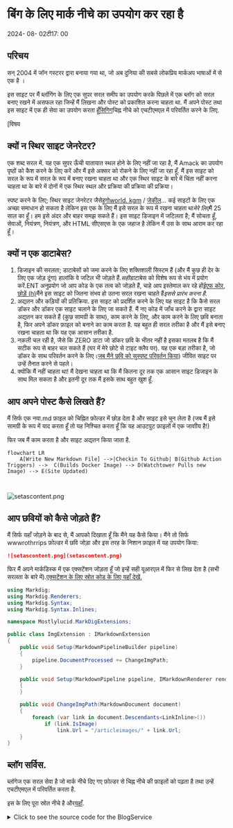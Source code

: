 # बिंग के लिए मार्क नीचे का उपयोग कर रहा है

<!--category-- ASP.NET, Markdown -->
<datetime class="hidden">2024- 08- 02टी17: 00</datetime>

## परिचय

सन्‌ 2004 में जॉन गस्टरर द्वारा बनाया गया था, जो अब दुनिया की सबसे लोकप्रिय मार्कअप भाषाओं में से एक है ।

इस साइट पर मैं ब्लॉगिंग के लिए एक सुपर सरल समीप का उपयोग करके पिछले में एक ब्लॉग को सरल बनाए रखने में असफल रहा जिन्हें मैं लिखना और पोस्ट को प्रकाशित करना चाहता था. मैं अपने पोस्ट तथा इस साइट में एक ही सेवा का उपयोग करता हूँ[सिगिग](https://github.com/xoofx/markdig)चिह्न नीचे को एचटीएमएल में परिवर्तित करने के लिए.

[विषय

## क्यों न स्थिर साइट जेनरेटर?

एक शब्द सरल में. यह एक सुपर ऊँची यातायात स्थल होने के लिए नहीं जा रहा है, मैं Amack का उपयोग पृष्ठों को कैश करने के लिए करें और मैं इसे अक्सर को रोकने के लिए नहीं जा रहा हूँ. मैं इस साइट को सरल के रूप में सरल के रूप में बनाए रखना चाहता था और एक स्थिर साइट के बारे में चिंता नहीं करना चाहता था के बारे में दोनों में एक स्थिर स्थल और प्रक्रिया की प्रक्रिया की प्रक्रिया।

स्पष्ट करने के लिए; स्थिर साइट जेनरेटर जैसे[हूगोworld. kgm](https://gohugo.io/) / [जेकील](https://jekyllrb.com/)... कई साइटों के लिए एक अच्छा समाधान हो सकता है लेकिन इस एक के लिए मैं इसे सरल के रूप में रखना चाहता था*मेरे लिए*मैं 25 साल का हूँ। हम इसे अंदर और बाहर समझ सकते हैं। इस साइट डिजाइन में जटिलता है; मैं सोचता हूँ, सेवाओं, नियंत्रण, नियंत्रण, और HTML सीएसएस के एक जहाज है लेकिन मैं उस के साथ आराम कर रहा हूँ।

## क्यों न एक डाटाबेस?

1. डिजाइन की सरलता; डाटाबेसों को जमा करने के लिए शक्तिशाली सिस्टम हैं (और मैं कुछ ही देर के लिए एक जोड़ दूंगा) हालांकि वे जटिल भी जोड़ते हैं.*सही*डाटाबेस को विशेष रूप से भंय में प्रयोग करें.ENT अनुप्रयोग जो आप कोड के एक तत्व को जोड़ते हैं, चाहे आप इस्तेमाल कर रहे हों[ईएफ कोर](https://learn.microsoft.com/en-us/ef/core/), [छोड़ें (h)](https://github.com/DapperLib/Dapper)मैंने इस साइट को जितना संभव हो उतना सरल रखना चाहते हैं*इससे प्रारंभ करना है*.
2. अद्यतन और कड़ियों की प्रतिक्रिया. इस साइट को प्रदर्शित करने के लिए यह साइट है कि कैसे सरल डॉकर और डॉकर एक साइट चलाने के लिए जा सकते हैं. मैं नए कोड में जाँच करने के द्वारा साइट अद्यतन कर सकते हैं (कुछ सामग्री के साथ), काम करने के लिए, और काम करने के लिए छवि बनाता है, फिर अपने डॉकर फ़ाइल को बनाने का काम करता है. यह बहुत ही सरल तरीका है और मैं इसे बनाए रखना चाहता था कि यह एक आसान तरीका है.
3. नक़ली चल रही है, जैसे कि ZERO डाटा जो डॉकर छवि के भीतर नहीं है इसका मतलब है कि मैं सटीक रूप से बाहर चल सकते हैं (घर में मेरे छोटे से टाइट क्लैप पर). यह एक बड़ा तरीका है, जो डॉकर के साथ परिवर्तन करने के लिए।[जब मैंने छवि को सुस्पष्ट परिवर्तन किया](/blog/imagesharpwithdocker)) जीवित साइट पर उन्हें तैनात करने से पहले।
4. क्योंकि मैं नहीं चाहता था! मैं देखना चाहता था कि मैं कितना दूर तक एक आसान साइट डिजाइन के साथ मिल सकता है और इतनी दूर तक मैं इसके साथ बहुत खुश हूँ.

## आप अपने पोस्ट कैसे लिखते हैं?

मैं सिर्फ एक नया.md फ़ाइल को चिह्नित फ़ोल्डर में छोड़ देता है और साइट इसे चुन लेता है (जब मैं इसे सामग्री के रूप में याद करता हूँ तो यह निश्चित करता हूँ कि यह आउटपुट फ़ाइलों में एक जावाीय है!)

फिर जब मैं काम करता है और साइट अद्यतन किया जाता है.

```mermaid
flowchart LR
    A[Write New Markdown File] -->|Checkin To Github| B(Github Action Triggers) -->  C(Builds Docker Image) --> D(Watchtower Pulls new Image) --> E(Site Updated)
   
  
```

![setascontent.png](setascontent.png)

## आप छवियों को कैसे जोड़ते हैं?

मैं सिर्फ यहाँ जोड़ने के बाद से, मैं आपको दिखाता हूँ कि मैंने यह कैसे किया। मैंने तो सिर्फ wwwrothrrips फ़ोल्डर में छवि जोड़ा और इस तरह के निशान फ़ाइल में यह उपयोग किया:

```markdown
![setascontent.png](setascontent.png)
```

फिर मैं अपने मार्कडिस्क में एक एक्सटेंशन जोड़ता हूँ जो इन्हें सही यूआरएल में फिर से लिख देता है (सभी सरलता के बारे में).[एक्सटेंशन के लिए स्रोत कोड के लिए यहाँ देखें.](https://github.com/scottgal/mostlylucidweb/blob/main/Mostlylucid/MarkDigExtensions/ImgExtension.cs)

```csharp
using Markdig;
using Markdig.Renderers;
using Markdig.Syntax;
using Markdig.Syntax.Inlines;

namespace Mostlylucid.MarkDigExtensions;

public class ImgExtension : IMarkdownExtension
{
    public void Setup(MarkdownPipelineBuilder pipeline)
    {
        pipeline.DocumentProcessed += ChangeImgPath;
    }

    public void Setup(MarkdownPipeline pipeline, IMarkdownRenderer renderer)
    {
    }

    public void ChangeImgPath(MarkdownDocument document)
    {
        foreach (var link in document.Descendants<LinkInline>())
            if (link.IsImage)
                link.Url = "/articleimages/" + link.Url;
    }
}
```

## ब्लॉग सर्विस.

ब्लॉगेज एक सरल सेवा है जो मार्क नीचे दिए गए फ़ोल्डर से चिह्न नीचे की फ़ाइलों को पढ़ता है तथा उन्हें एचटीएमएल में परिवर्तित करता है.

इस के लिए पूरा स्रोत नीचे है और[यहाँ](https://github.com/scottgal/mostlylucidweb/blob/main/Mostlylucid/Services/BlogService.cs).

<details>
<summary>Click to see the source code for the BlogService</summary>
```csharp

using System.Globalization;
using System.Text.RegularExpressions;
using Markdig;
using Microsoft.Extensions.Caching.Memory;
using Mostlylucid.MarkDigExtensions;
using Mostlylucid.Models.Blog;

namespace Mostlylucid.Services;

public class BlogService
{
private const string Path = "Markdown";
private const string CacheKey = "Categories";

    private static readonly Regex DateRegex = new(
        @"<datetime class=""hidden"">(\d{4}-\d{2}-\d{2}T\d{2}:\d{2})</datetime>",
        RegexOptions.Compiled | RegexOptions.IgnoreCase | RegexOptions.NonBacktracking);

    private static readonly Regex WordCoountRegex = new(@"\b\w+\b",
        RegexOptions.Compiled | RegexOptions.Multiline | RegexOptions.IgnoreCase | RegexOptions.NonBacktracking);

    private static readonly Regex CategoryRegex = new(@"<!--\s*category\s*--\s*([^,]+?)\s*(?:,\s*([^,]+?)\s*)?-->",
        RegexOptions.Compiled | RegexOptions.Singleline);

    private readonly ILogger<BlogService> _logger;

    private readonly IMemoryCache _memoryCache;

    private readonly MarkdownPipeline pipeline;

    public BlogService(IMemoryCache memoryCache, ILogger<BlogService> logger)
    {
        _logger = logger;
        _memoryCache = memoryCache;
        pipeline = new MarkdownPipelineBuilder().UseAdvancedExtensions().Use<ImgExtension>().Build();
        ListCategories();
    }


    private Dictionary<string, List<string>> GetFromCache()
    {
        return _memoryCache.Get<Dictionary<string, List<string>>>(CacheKey) ?? new Dictionary<string, List<string>>();
    }

    private void SetCache(Dictionary<string, List<string>> categories)
    {
        _memoryCache.Set(CacheKey, categories, new MemoryCacheEntryOptions
        {
            AbsoluteExpirationRelativeToNow = TimeSpan.FromHours(12)
        });
    }

    private void ListCategories()
    {
        var cacheCats = GetFromCache();
        var pages = Directory.GetFiles("Markdown", "*.md");
        var count = 0;

        foreach (var page in pages)
        {
            var pageAlreadyAdded = cacheCats.Values.Any(x => x.Contains(page));

            if (pageAlreadyAdded) continue;


            var text = File.ReadAllText(page);
            var categories = GetCategories(text);
            if (!categories.Any()) continue;
            count++;
            foreach (var category in categories)
                if (cacheCats.TryGetValue(category, out var pagesList))
                {
                    pagesList.Add(page);
                    cacheCats[category] = pagesList;
                    _logger.LogInformation("Added category {Category} for {Page}", category, page);
                }
                else
                {
                    cacheCats.Add(category, new List<string> { page });
                    _logger.LogInformation("Created category {Category} for {Page}", category, page);
                }
        }

        if (count > 0) SetCache(cacheCats);
    }

    public List<string> GetCategories()
    {
        var cacheCats = GetFromCache();
        return cacheCats.Keys.ToList();
    }


    public List<PostListModel> GetPostsByCategory(string category)
    {
        var pages = GetFromCache()[category];
        return GetPosts(pages.ToArray());
    }

    public BlogPostViewModel? GetPost(string postName)
    {
        try
        {
            var path = System.IO.Path.Combine(Path, postName + ".md");
            var page = GetPage(path, true);
            return new BlogPostViewModel
            {
                Categories = page.categories, WordCount = WordCount(page.restOfTheLines), Content = page.processed,
                PublishedDate = page.publishDate, Slug = page.slug, Title = page.title
            };
        }
        catch (Exception e)
        {
            _logger.LogError(e, "Error getting post {PostName}", postName);
            return null;
        }
    }

    private int WordCount(string text)
    {
        return WordCoountRegex.Matches(text).Count;
    }


    private string GetSlug(string fileName)
    {
        var slug = System.IO.Path.GetFileNameWithoutExtension(fileName);
        return slug.ToLowerInvariant();
    }

    private static string[] GetCategories(string markdownText)
    {
        var matches = CategoryRegex.Matches(markdownText);
        var categories = matches
            .SelectMany(match => match.Groups.Cast<Group>()
                .Skip(1) // Skip the entire match group
                .Where(group => group.Success) // Ensure the group matched
                .Select(group => group.Value.Trim()))
            .ToArray();
        return categories;
    }

    public (string title, string slug, DateTime publishDate, string processed, string[] categories, string
        restOfTheLines) GetPage(string page, bool html)
    {
        var fileInfo = new FileInfo(page);

        // Ensure the file exists
        if (!fileInfo.Exists) throw new FileNotFoundException("The specified file does not exist.", page);

        // Read all lines from the file
        var lines = File.ReadAllLines(page);

        // Get the title from the first line
        var title = lines.Length > 0 ? Markdown.ToPlainText(lines[0].Trim()) : string.Empty;

        // Concatenate the rest of the lines with newline characters
        var restOfTheLines = string.Join(Environment.NewLine, lines.Skip(1));

        // Extract categories from the text
        var categories = GetCategories(restOfTheLines);

        var publishedDate = fileInfo.CreationTime;
        var publishDate = DateRegex.Match(restOfTheLines).Groups[1].Value;
        if (!string.IsNullOrWhiteSpace(publishDate))
            publishedDate = DateTime.ParseExact(publishDate, "yyyy-MM-ddTHH:mm", CultureInfo.InvariantCulture);

        // Remove category tags from the text
        restOfTheLines = CategoryRegex.Replace(restOfTheLines, "");
        restOfTheLines = DateRegex.Replace(restOfTheLines, "");
        // Process the rest of the lines as either HTML or plain text
        var processed =
            html ? Markdown.ToHtml(restOfTheLines, pipeline) : Markdown.ToPlainText(restOfTheLines, pipeline);

        // Generate the slug from the page filename
        var slug = GetSlug(page);


        // Return the parsed and processed content
        return (title, slug, publishedDate, processed, categories, restOfTheLines);
    }

    public List<PostListModel> GetPosts(string[] pages)
    {
        List<PostListModel> pageModels = new();

        foreach (var page in pages)
        {
            var pageInfo = GetPage(page, false);

            var summary = Markdown.ToPlainText(pageInfo.restOfTheLines).Substring(0, 100) + "...";
            pageModels.Add(new PostListModel
            {
                Categories = pageInfo.categories, Title = pageInfo.title,
                Slug = pageInfo.slug, WordCount = WordCount(pageInfo.restOfTheLines),
                PublishedDate = pageInfo.publishDate, Summary = summary
            });
        }

        pageModels = pageModels.OrderByDescending(x => x.PublishedDate).ToList();
        return pageModels;
    }


    public List<PostListModel> GetPostsForFiles()
    {
        var pages = Directory.GetFiles("Markdown", "*.md");
        return GetPosts(pages);
    }
}
```

</details>
जैसा कि आप देख सकते हैं यह कुछ तत्वों में है:

### प्रक्रिया फ़ाइल

कोड जो फ़ाइलें HTML में खड़ी हैं वह बहुत ही सरल है, मैं मार्किडी लाइब्रेरी का उपयोग करता हूँ जो चिह्न नीचे को एचटीएमएल में परिवर्तित करने के लिए करता हूँ और फिर मैं कुछ नियमित एक्सप्रेशन का उपयोग करता हूँ वर्ग और तारीख़ चिह्न फ़ाइल से प्रकाशित.

प्राप्त पृष्ठ विधि चिह्न फ़ाइल की सामग्री निकालने के लिए प्रयोग में आता है, इसमें कुछ चरण हैं:

1. शीर्षक निकालें
   अधिवेशन के द्वारा मैं पोस्ट का शीर्षक के रूप में चिह्न की पहली पंक्ति का प्रयोग करता हूँ ।

```csharp
        var lines = File.ReadAllLines(page);

        // Get the title from the first line
        var title = lines.Length > 0 ? Markdown.ToPlainText(lines[0].Trim()) : string.Empty;
```

शीर्षक के रूप में कार्य के साथ उपसर्ग किया गया है "मैं मरकुस नीचे का प्रयोग करता हूँ. किसी विशेष पाठ विधि को शीर्षक से हटाने के लिए.

2. वर्गों को निकालें
   प्रत्येक पोस्ट के पास दो वर्गों में से दो श्रेणी के लिए हो सकते हैं इस प्रकार से मैं उस टैग को निशान नीचे की फ़ाइल से हटा देता हूँ.

```csharp
// Concatenate the rest of the lines with newline characters
        var restOfTheLines = string.Join(Environment.NewLine, lines.Skip(1));

        // Extract categories from the text
        var categories = GetCategories(restOfTheLines);

   // Remove category tags from the text
        restOfTheLines = CategoryRegex.Replace(restOfTheLines, "");

```

ढूंढने का तरीका एक रेगुलर एक्सप्रेशन का प्रयोग करता है जो कि चिह्न नीचे फ़ाइल से वर्गों को निकालने के लिए करता है.

```csharp
    private static readonly Regex CategoryRegex = new(@"<!--\s*category\s*--\s*([^,]+?)\s*(?:,\s*([^,]+?)\s*)?-->",
        RegexOptions.Compiled | RegexOptions.Singleline);

    private static string[] GetCategories(string markdownText)
    {
        var matches = CategoryRegex.Matches(markdownText);
        var categories = matches
            .SelectMany(match => match.Groups.Cast<Group>()
                .Skip(1) // Skip the entire match group
                .Where(group => group.Success) // Ensure the group matched
                .Select(group => group.Value.Trim()))
            .ToArray();
        return categories;
        
        
    }
```

3. प्रकाशित तिथि निकालें
   तब मैं पोस्ट से तारीख निकाल लेता हूँ (मैं बनाया गया था) लेकिन कैसे मैं इस पूरे डॉकर छवि का उपयोग कर रहा था मतलब यह वास्तव में उपयोगी नहीं है) तो मैं एक नियमित अभिव्यक्ति का उपयोग नहीं कर रहा हूँ.
   यह फ़ॉर्म में टैग को पार्स करता है जो प्रत्येक ई. एमडी फ़ाइल में है.

```razor
 <datetime class="hidden">2024-08-02T17:00</datetime>
```

```csharp
     private static readonly Regex DateRegex = new(
        @"<datetime class=""hidden"">(\d{4}-\d{2}-\d{2}T\d{2}:\d{2})</datetime>",
        RegexOptions.Compiled | RegexOptions.IgnoreCase | RegexOptions.NonBacktracking);
     
           var publishedDate = fileInfo.CreationTime;
        var publishDate = DateRegex.Match(restOfTheLines).Groups[1].Value;
        if (!string.IsNullOrWhiteSpace(publishDate))
            publishedDate = DateTime.ParseExact(publishDate, "yyyy-MM-ddTHH:mm", CultureInfo.InvariantCulture);

     
        restOfTheLines = DateRegex.Replace(restOfTheLines, "");
```

4. सामग्री निकालें
   असल में सामग्री प्राप्त करना बहुत सरल है यह काफी सरल है (ऊपर बताए गए छवि टैग बदलने के लिए) फिर वैकल्पिक रूप से मुझे पोस्ट या एचटीएमएल की सूची के लिए सादे पाठ देता है.

```csharp
    pipeline = new MarkdownPipelineBuilder().UseAdvancedExtensions().Use<ImgExtension>().Build();
    
   var processed =
            html ? Markdown.ToHtml(restOfTheLines, pipeline) : Markdown.ToPlainText(restOfTheLines, pipeline);
```

5. 'lulug' प्राप्त करें
   यह सिर्फ एक्सटेंशन के बगैर फ़ाइलनाम है:
   
   ```csharp
       private string GetSlug(string fileName)
       {
           var slug = System.IO.Path.GetFileNameWithoutExtension(fileName);
           return slug.ToLowerInvariant();
       }
   ```

6. विषयवस्तु वापस लें
   अब हमारे पास पृष्ठ सामग्री है हम ब्लॉग के लिए प्रदर्शन कर सकते हैं!

<details>
<summary> The GetPage Method</summary>
```csharp
public (string title, string slug, DateTime publishDate, string processed, string[] categories, string
        restOfTheLines) GetPage(string page, bool html)
    {
        var fileInfo = new FileInfo(page);

        // Ensure the file exists
        if (!fileInfo.Exists) throw new FileNotFoundException("The specified file does not exist.", page);

        // Read all lines from the file
        var lines = File.ReadAllLines(page);

        // Get the title from the first line
        var title = lines.Length > 0 ? Markdown.ToPlainText(lines[0].Trim()) : string.Empty;

        // Concatenate the rest of the lines with newline characters
        var restOfTheLines = string.Join(Environment.NewLine, lines.Skip(1));

        // Extract categories from the text
        var categories = GetCategories(restOfTheLines);

        var publishedDate = fileInfo.CreationTime;
        var publishDate = DateRegex.Match(restOfTheLines).Groups[1].Value;
        if (!string.IsNullOrWhiteSpace(publishDate))
            publishedDate = DateTime.ParseExact(publishDate, "yyyy-MM-ddTHH:mm", CultureInfo.InvariantCulture);

        // Remove category tags from the text
        restOfTheLines = CategoryRegex.Replace(restOfTheLines, "");
        restOfTheLines = DateRegex.Replace(restOfTheLines, "");
        // Process the rest of the lines as either HTML or plain text
        var processed =
            html ? Markdown.ToHtml(restOfTheLines, pipeline) : Markdown.ToPlainText(restOfTheLines, pipeline);

        // Generate the slug from the page filename
        var slug = GetSlug(page);


        // Return the parsed and processed content
        return (title, slug, publishedDate, processed, categories, restOfTheLines);
    }
```

</details>
नीचे दिया गया कोड दिखाता है कि मैं ब्लॉग पोस्ट की सूची कैसे तैयार करता हूँ यह प्रयोग करता है`GetPage(page, false)`शीर्षक, श्रेणी, प्रकाशित तारीख़ तथा प्रोसेस सामग्री निकालने का विधि.

```csharp
     public List<PostListModel> GetPosts(string[] pages)
    {
        List<PostListModel> pageModels = new();

        foreach (var page in pages)
        {
            var pageInfo = GetPage(page, false);

            var summary = Markdown.ToPlainText(pageInfo.restOfTheLines).Substring(0, 100) + "...";
            pageModels.Add(new PostListModel
            {
                Categories = pageInfo.categories, Title = pageInfo.title,
                Slug = pageInfo.slug, WordCount = WordCount(pageInfo.restOfTheLines),
                PublishedDate = pageInfo.publishDate, Summary = summary
            });
        }

        pageModels = pageModels.OrderByDescending(x => x.PublishedDate).ToList();
        return pageModels;
    }


    public List<PostListModel> GetPostsForFiles()
    {
        var pages = Directory.GetFiles("Markdown", "*.md");
        return GetPosts(pages);
    }
```